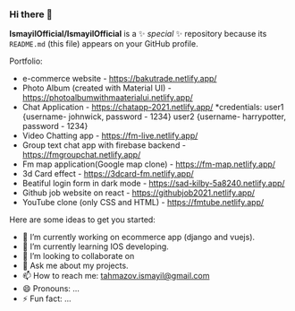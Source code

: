 ### Hi there 👋


**IsmayilOfficial/IsmayilOfficial** is a ✨ _special_ ✨ repository because its `README.md` (this file) appears on your GitHub profile.

Portfolio:
- e-commerce website - https://bakutrade.netlify.app/
- Photo Album (created with Material UI) -  https://photoalbumwithmaaterialui.netlify.app/
- Chat Application - https://chatapp-2021.netlify.app/
  *credentials: user1 {username- johnwick, password - 1234}
                user2 {username- harrypotter, password - 1234}
 - Video Chatting app - https://fm-live.netlify.app/
 - Group text chat app with firebase backend - https://fmgroupchat.netlify.app/
 - Fm map application(Google map clone) - https://fm-map.netlify.app/
 - 3d Card effect - https://3dcard-fm.netlify.app/
 - Beatiful login form in dark mode - https://sad-kilby-5a8240.netlify.app/
 - Github job website on react - https://githubjob2021.netlify.app/
 - YouTube clone (only CSS and HTML) - https://fmtube.netlify.app/

Here are some ideas to get you started:

- 🔭 I’m currently working on ecommerce app (django and vuejs).
- 🌱 I’m currently learning IOS developing.
- 👯 I’m looking to collaborate on 
- 💬 Ask me about my projects.
- 📫 How to reach me: tahmazov.ismayil@gmail.com
- 😄 Pronouns: ...
- ⚡ Fun fact: ...

